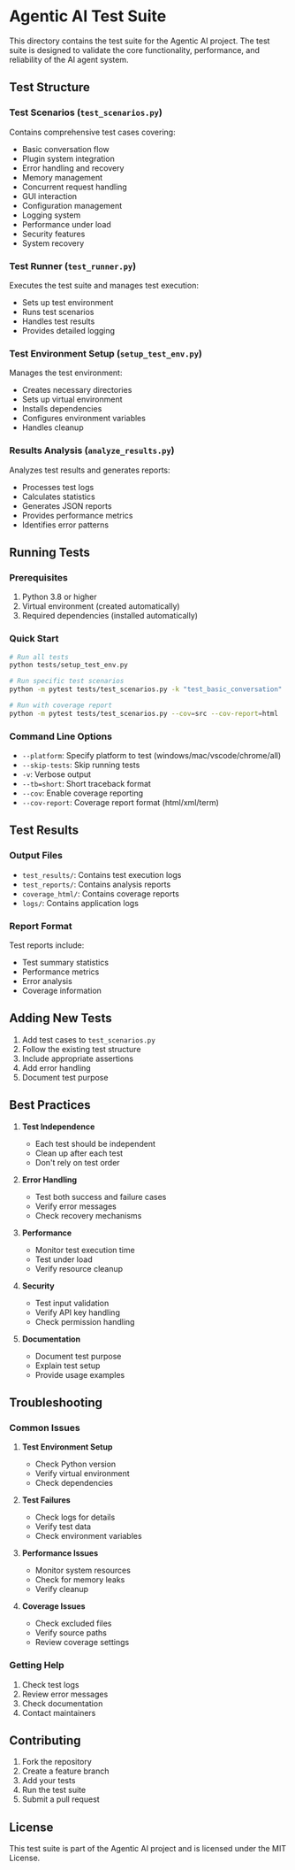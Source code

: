 # Agentic AI Test Suite

This directory contains the test suite for the Agentic AI project. The test suite is designed to validate the core functionality, performance, and reliability of the AI agent system.

## Test Structure

### Test Scenarios (`test_scenarios.py`)
Contains comprehensive test cases covering:
- Basic conversation flow
- Plugin system integration
- Error handling and recovery
- Memory management
- Concurrent request handling
- GUI interaction
- Configuration management
- Logging system
- Performance under load
- Security features
- System recovery

### Test Runner (`test_runner.py`)
Executes the test suite and manages test execution:
- Sets up test environment
- Runs test scenarios
- Handles test results
- Provides detailed logging

### Test Environment Setup (`setup_test_env.py`)
Manages the test environment:
- Creates necessary directories
- Sets up virtual environment
- Installs dependencies
- Configures environment variables
- Handles cleanup

### Results Analysis (`analyze_results.py`)
Analyzes test results and generates reports:
- Processes test logs
- Calculates statistics
- Generates JSON reports
- Provides performance metrics
- Identifies error patterns

## Running Tests

### Prerequisites
1. Python 3.8 or higher
2. Virtual environment (created automatically)
3. Required dependencies (installed automatically)

### Quick Start
```bash
# Run all tests
python tests/setup_test_env.py

# Run specific test scenarios
python -m pytest tests/test_scenarios.py -k "test_basic_conversation"

# Run with coverage report
python -m pytest tests/test_scenarios.py --cov=src --cov-report=html
```

### Command Line Options
- `--platform`: Specify platform to test (windows/mac/vscode/chrome/all)
- `--skip-tests`: Skip running tests
- `-v`: Verbose output
- `--tb=short`: Short traceback format
- `--cov`: Enable coverage reporting
- `--cov-report`: Coverage report format (html/xml/term)

## Test Results

### Output Files
- `test_results/`: Contains test execution logs
- `test_reports/`: Contains analysis reports
- `coverage_html/`: Contains coverage reports
- `logs/`: Contains application logs

### Report Format
Test reports include:
- Test summary statistics
- Performance metrics
- Error analysis
- Coverage information

## Adding New Tests

1. Add test cases to `test_scenarios.py`
2. Follow the existing test structure
3. Include appropriate assertions
4. Add error handling
5. Document test purpose

## Best Practices

1. **Test Independence**
   - Each test should be independent
   - Clean up after each test
   - Don't rely on test order

2. **Error Handling**
   - Test both success and failure cases
   - Verify error messages
   - Check recovery mechanisms

3. **Performance**
   - Monitor test execution time
   - Test under load
   - Verify resource cleanup

4. **Security**
   - Test input validation
   - Verify API key handling
   - Check permission handling

5. **Documentation**
   - Document test purpose
   - Explain test setup
   - Provide usage examples

## Troubleshooting

### Common Issues
1. **Test Environment Setup**
   - Check Python version
   - Verify virtual environment
   - Check dependencies

2. **Test Failures**
   - Check logs for details
   - Verify test data
   - Check environment variables

3. **Performance Issues**
   - Monitor system resources
   - Check for memory leaks
   - Verify cleanup

4. **Coverage Issues**
   - Check excluded files
   - Verify source paths
   - Review coverage settings

### Getting Help
1. Check test logs
2. Review error messages
3. Check documentation
4. Contact maintainers

## Contributing

1. Fork the repository
2. Create a feature branch
3. Add your tests
4. Run the test suite
5. Submit a pull request

## License

This test suite is part of the Agentic AI project and is licensed under the MIT License. 